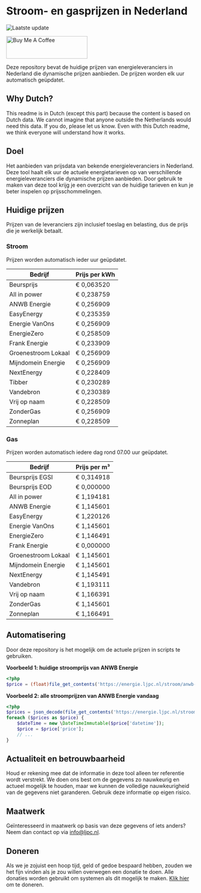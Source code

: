 # Stroom- en gasprijzen in Nederland

![Laatste update](https://img.shields.io/badge/laatste%20update-2024--04--18%2015%3A00%20CET-brightgreen)

<a href="https://www.buymeacoffee.com/Lars-" target="_blank"><img src="https://cdn.buymeacoffee.com/buttons/v2/default-orange.png" alt="Buy Me A Coffee" height="60" style="height: 60px !important;width: 217px !important;" ></a>

Deze repository bevat de huidige prijzen van energieleveranciers in Nederland die dynamische prijzen aanbieden. De prijzen worden elk uur automatisch geüpdatet.

## Why Dutch?

This readme is in Dutch (except this part) because the content is based on Dutch data. We cannot imagine that anyone outside the Netherlands would need this data. If you do, please let us know. Even with this Dutch readme, we think
everyone will understand how it works.

## Doel

Het aanbieden van prijsdata van bekende energieleveranciers in Nederland. Deze tool haalt elk uur de actuele energietarieven op van verschillende energieleveranciers die dynamische prijzen aanbieden. Door gebruik te maken van deze tool
krijg je een overzicht van de huidige tarieven en kun je beter inspelen op prijsschommelingen.

## Huidige prijzen

Prijzen van de leveranciers zijn inclusief toeslag en belasting, dus de prijs die je werkelijk betaalt.

### Stroom

Prijzen worden automatisch ieder uur geüpdatet.

 Bedrijf | Prijs per kWh 
---------|---------------
Beursprijs | € 0,063520
All in power | € 0,238759
ANWB Energie | € 0,256909
EasyEnergy | € 0,235359
Energie VanOns | € 0,256909
EnergieZero | € 0,258509
Frank Energie | € 0,233909
Groenestroom Lokaal | € 0,256909
Mijndomein Energie | € 0,256909
NextEnergy | € 0,228409
Tibber | € 0,230289
Vandebron | € 0,230389
Vrij op naam | € 0,228509
ZonderGas | € 0,256909
Zonneplan | € 0,228509


### Gas

Prijzen worden automatisch iedere dag rond 07.00 uur geüpdatet.

 Bedrijf | Prijs per m³ 
---------|--------------
Beursprijs EGSI | € 0,314918
Beursprijs EOD | € 0,000000
All in power | € 1,194181
ANWB Energie | € 1,145601
EasyEnergy | € 1,220126
Energie VanOns | € 1,145601
EnergieZero | € 1,146491
Frank Energie | € 0,000000
Groenestroom Lokaal | € 1,145601
Mijndomein Energie | € 1,145601
NextEnergy | € 1,145491
Vandebron | € 1,193111
Vrij op naam | € 1,166391
ZonderGas | € 1,145601
Zonneplan | € 1,166491


## Automatisering

Door deze repository is het mogelijk om de actuele prijzen in scripts te gebruiken.

**Voorbeeld 1: huidige stroomprijs van ANWB Energie**

```php
<?php
$price = (float)file_get_contents('https://energie.ljpc.nl/stroom/anwb-energie-nu.txt');

```

**Voorbeeld 2: alle stroomprijzen van ANWB Energie vandaag**

```php
<?php
$prices = json_decode(file_get_contents('https://energie.ljpc.nl/stroom/all-in-power-vandaag.json'),true);
foreach ($prices as $price) {
    $dateTime = new \DateTimeImmutable($price['datetime']);
    $price = $price['price'];
    // ...
}
```

## Actualiteit en betrouwbaarheid

Houd er rekening mee dat de informatie in deze tool alleen ter referentie wordt verstrekt. We doen ons best om de gegevens zo nauwkeurig en actueel mogelijk te houden, maar we kunnen de volledige nauwkeurigheid van de gegevens niet
garanderen. Gebruik deze informatie op eigen risico.

## Maatwerk

Geïnteresseerd in maatwerk op basis van deze gegevens of iets anders? Neem dan contact op
via [info@ljpc.nl](mailto:info@ljpc.nl?subject=Energie%20prijzen).

## Doneren

Als we je zojuist een hoop tijd, geld of gedoe bespaard hebben, zouden we het fijn vinden als je zou willen overwegen een
donatie te doen. Alle donaties worden gebruikt om systemen als dit mogelijk te
maken. [Klik hier](https://www.buymeacoffee.com/Lars-) om te doneren.
